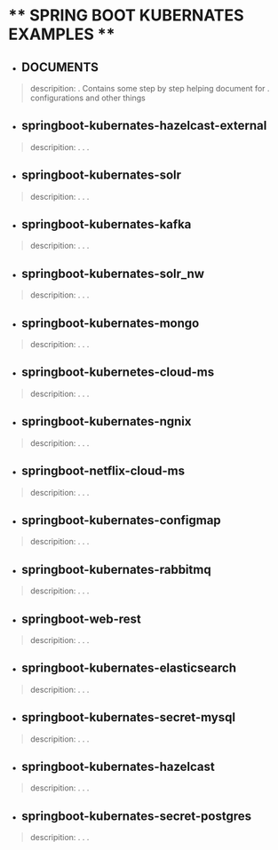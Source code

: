 

# ** SPRING BOOT KUBERNATES EXAMPLES **

* ## DOCUMENTS					
> descripition:
> . Contains some step by step helping document for 
> . configurations and other things 




* ## springboot-kubernates-hazelcast-external
> descripition:
> .
> .
> .				
	
* ## springboot-kubernates-solr	
> descripition:
> .
> .
> .	

		
* ## springboot-kubernates-kafka
> descripition:
> .
> .
> .	

* ## springboot-kubernates-solr_nw	
> descripition:
> .
> .
> .	

* ## springboot-kubernates-mongo	
> descripition:
> .
> .
> .	

* ## springboot-kubernetes-cloud-ms	
> descripition:
> .
> .
> .	

* ## springboot-kubernates-ngnix	
> descripition:
> .
> .
> .			

* ## springboot-netflix-cloud-ms
> descripition:
> .
> .
> .	

* ## springboot-kubernates-configmap	
> descripition:
> .
> .
> .			

* ## springboot-kubernates-rabbitmq		
> descripition:
> .
> .
> .		

* ## springboot-web-rest
> descripition:
> .
> .
> .	

* ## springboot-kubernates-elasticsearch	
> descripition:
> .
> .
> .		

* ## springboot-kubernates-secret-mysql
> descripition:
> .
> .
> .	

* ## springboot-kubernates-hazelcast			
> descripition:
> .
> .
> .	

* ## springboot-kubernates-secret-postgres
> descripition:
> .
> .
> .	

